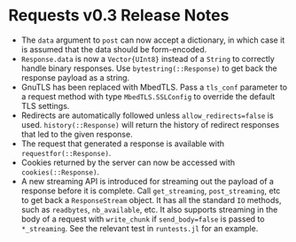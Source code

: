 Requests v0.3 Release Notes
=======

* The `data` argument to `post` can now accept a dictionary, in which case it is assumed that the data should be form-encoded.
* `Response.data` is now a `Vector{UInt8}` instead of a `String` to correctly handle binary responses. Use `bytestring(::Response)` to get back the response payload as a string.
* GnuTLS has been replaced with MbedTLS. Pass a `tls_conf` parameter to a request method with type `MbedTLS.SSLConfig` to override the default TLS settings.
* Redirects are automatically followed unless `allow_redirects=false` is used. `history(::Response)` will return the history of redirect responses that led to the given response.
* The request that generated a response is available with `requestfor(::Response)`.
* Cookies returned by the server can now be accessed with `cookies(::Response)`.
* A new streaming API is introduced for streaming out the payload of a response before it is complete. Call `get_streaming`, `post_streaming`, etc to get back a `ResponseStream` object. It has all the standard `IO` methods, such as `readbytes`, `nb_available`, etc. It also supports streaming in the body of a request with `write_chunk` if `send_body=false` is passed to `*_streaming`. See the relevant test in `runtests.jl` for an example.
